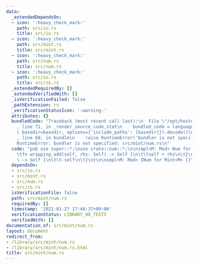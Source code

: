 ```yaml
---
data:
  _extendedDependsOn:
  - icon: ':heavy_check_mark:'
    path: src/io.rs
    title: src/io.rs
  - icon: ':heavy_check_mark:'
    path: src/mint.rs
    title: src/mint.rs
  - icon: ':heavy_check_mark:'
    path: src/num.rs
    title: src/num.rs
  - icon: ':heavy_check_mark:'
    path: src/zo.rs
    title: src/zo.rs
  _extendedRequiredBy: []
  _extendedVerifiedWith: []
  _isVerificationFailed: false
  _pathExtension: rs
  _verificationStatusIcon: ':warning:'
  attributes: {}
  bundledCode: "Traceback (most recent call last):\n  File \"/opt/hostedtoolcache/Python/3.9.1/x64/lib/python3.9/site-packages/onlinejudge_verify/documentation/build.py\"\
    , line 71, in _render_source_code_stat\n    bundled_code = language.bundle(stat.path,\
    \ basedir=basedir, options={'include_paths': [basedir]}).decode()\n  File \"/opt/hostedtoolcache/Python/3.9.1/x64/lib/python3.9/site-packages/onlinejudge_verify/languages/user_defined.py\"\
    , line 68, in bundle\n    raise RuntimeError('bundler is not specified: {}'.format(path.as_posix()))\n\
    RuntimeError: bundler is not specified: src/mint/num.rs\n"
  code: "pub use super::*;\nuse crate::num::*;\n\nimpl<M: Mod> Num for Mint<M> {\n\
    \tfn wrapping_add(self, rhs: Self) -> Self {\n\t\tself + rhs\n\t}\n\tfn wrapping_neg(self)\
    \ -> Self {\n\t\t-self\n\t}\n}\n\nimpl<M: Mod> INum for Mint<M> {}\n"
  dependsOn:
  - src/io.rs
  - src/mint.rs
  - src/num.rs
  - src/zo.rs
  isVerificationFile: false
  path: src/mint/num.rs
  requiredBy: []
  timestamp: '2021-01-27 17:46:37+09:00'
  verificationStatus: LIBRARY_NO_TESTS
  verifiedWith: []
documentation_of: src/mint/num.rs
layout: document
redirect_from:
- /library/src/mint/num.rs
- /library/src/mint/num.rs.html
title: src/mint/num.rs
---
```

